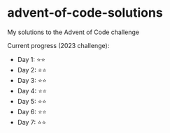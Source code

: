 # advent-of-code-solutions
My solutions to the Advent of Code challenge

Current progress (2023 challenge):
- Day 1: ⭐⭐
- Day 2: ⭐⭐
- Day 3: ⭐⭐
- Day 4: ⭐⭐
- Day 5: ⭐⭐
- Day 6: ⭐⭐
- Day 7: ⭐⭐
